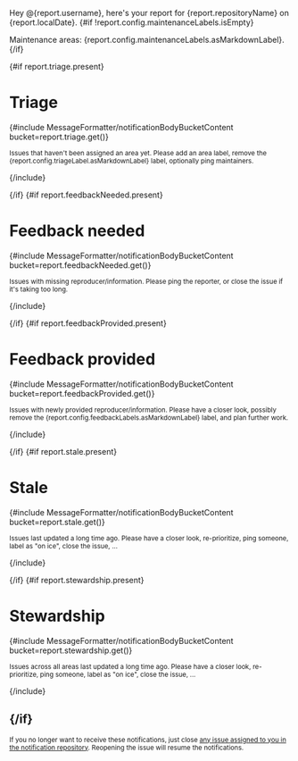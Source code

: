 Hey @{report.username}, here's your report for {report.repositoryName} on {report.localDate}.
{#if !report.config.maintenanceLabels.isEmpty}

Maintenance areas: {report.config.maintenanceLabels.asMarkdownLabel}.
{/if}

{#if report.triage.present}
# Triage
{#include MessageFormatter/notificationBodyBucketContent bucket=report.triage.get()}

<sup>Issues that haven't been assigned an area yet. Please add an area label, remove the {report.config.triageLabel.asMarkdownLabel} label, optionally ping maintainers.</sup>

{/include}

{/if}
{#if report.feedbackNeeded.present}
# Feedback needed
{#include MessageFormatter/notificationBodyBucketContent bucket=report.feedbackNeeded.get()}

<sup>Issues with missing reproducer/information. Please ping the reporter, or close the issue if it's taking too long.</sup>

{/include}

{/if}
{#if report.feedbackProvided.present}
# Feedback provided
{#include MessageFormatter/notificationBodyBucketContent bucket=report.feedbackProvided.get()}

<sup>Issues with newly provided reproducer/information. Please have a closer look, possibly remove the {report.config.feedbackLabels.asMarkdownLabel} label, and plan further work.</sup>

{/include}

{/if}
{#if report.stale.present}
# Stale
{#include MessageFormatter/notificationBodyBucketContent bucket=report.stale.get()}

<sup>Issues last updated a long time ago. Please have a closer look, re-prioritize, ping someone, label as "on ice", close the issue, ...</sup>

{/include}

{/if}
{#if report.stewardship.present}
# Stewardship
{#include MessageFormatter/notificationBodyBucketContent bucket=report.stewardship.get()}

<sup>Issues across all areas last updated a long time ago. Please have a closer look, re-prioritize, ping someone, label as "on ice", close the issue, ...</sup>

{/include}

{/if}
---
<sup>If you no longer want to receive these notifications, just close [any issue assigned to you in the notification repository](https://github.com/{notificationRepositoryName}/issues/assigned/@me). Reopening the issue will resume the notifications.</sup>
